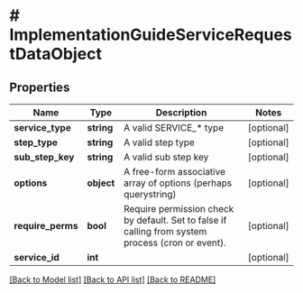 # # ImplementationGuideServiceRequestDataObject

## Properties

Name | Type | Description | Notes
------------ | ------------- | ------------- | -------------
**service_type** | **string** | A valid SERVICE_* type | [optional]
**step_type** | **string** | A valid step type | [optional]
**sub_step_key** | **string** | A valid sub step key | [optional]
**options** | **object** | A free-form associative array of options (perhaps querystring) | [optional]
**require_perms** | **bool** | Require permission check by default. Set to false if calling from system process (cron or event). | [optional]
**service_id** | **int** |  | [optional]

[[Back to Model list]](../../README.md#models) [[Back to API list]](../../README.md#endpoints) [[Back to README]](../../README.md)
